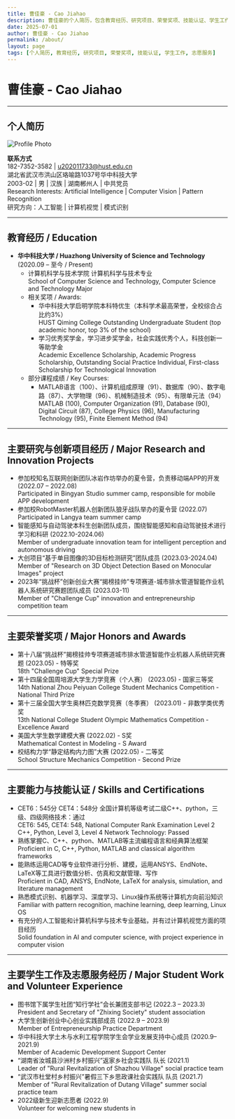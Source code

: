 ```yaml
---
title: 曹佳豪 - Cao Jiahao
description: 曹佳豪的个人简历，包含教育经历、研究项目、荣誉奖项、技能认证、学生工作及志愿服务经历等信息。
date: 2025-07-01
author: 曹佳豪 - Cao Jiahao
permalink: /about/
layout: page
tags: [个人简历, 教育经历, 研究项目, 荣誉奖项, 技能认证, 学生工作, 志愿服务]
---
```

# 曹佳豪 - Cao Jiahao

---

## 个人简历

![Profile Photo](../assets/images/profile.jpg)

**联系方式**  
182-7352-3582 | u202011733@hust.edu.cn  
湖北省武汉市洪山区珞喻路1037号华中科技大学  
2003-02 | 男 | 汉族 | 湖南郴州人 | 中共党员  
Research Interests: Artificial Intelligence | Computer Vision | Pattern Recognition  
研究方向：人工智能 | 计算机视觉 | 模式识别

---

## 教育经历 / Education

- **华中科技大学 / Huazhong University of Science and Technology** (2020.09 – 至今 / Present)  
  - 计算机科学与技术学院 计算机科学与技术专业  
    School of Computer Science and Technology, Computer Science and Technology Major
  - 相关奖项 / Awards:  
    - 华中科技大学启明学院本科特优生（本科学术最高荣誉，全校综合占比约3%）  
      HUST Qiming College Outstanding Undergraduate Student (top academic honor, top 3% of the school)
    - 学习优秀奖学金，学习进步奖学金，社会实践优秀个人，科技创新一等助学金  
      Academic Excellence Scholarship, Academic Progress Scholarship, Outstanding Social Practice Individual, First-class Scholarship for Technological Innovation
  - 部分课程成绩 / Key Courses:  
    - MATLAB语言（100）、计算机组成原理（91）、数据库（90）、数字电路（87）、大学物理（96）、机械制造技术（95）、有限单元法（94）  
      MATLAB (100), Computer Organization (91), Database (90), Digital Circuit (87), College Physics (96), Manufacturing Technology (95), Finite Element Method (94)

---

## 主要研究与创新项目经历 / Major Research and Innovation Projects

- 参加校知名互联网创新团队冰岩作坊举办的夏令营，负责移动端APP的开发 (2022.07 – 2022.08)  
  Participated in Bingyan Studio summer camp, responsible for mobile APP development
- 参加校RobotMaster机器人创新团队狼牙战队举办的夏令营 (2022.07)  
  Participated in Langya team summer camp
- 智能感知与自动驾驶本科生创新团队成员，围绕智能感知和自动驾驶技术进行学习和科研 (2022.10-2024.06)  
  Member of undergraduate innovation team for intelligent perception and autonomous driving
- 大创项目“基于单目图像的3D目标检测研究”团队成员 (2023.03-2024.04)  
  Member of "Research on 3D Object Detection Based on Monocular Images" project
- 2023年“挑战杯”创新创业大赛“揭榜挂帅”专项赛道-城市排水管道智能作业机器人系统研究赛题团队成员 (2023.03-11)  
  Member of "Challenge Cup" innovation and entrepreneurship competition team

---

## 主要荣誉奖项 / Major Honors and Awards

- 第十八届“挑战杯”揭榜挂帅专项赛道城市排水管道智能作业机器人系统研究赛题 (2023.05) - 特等奖  
  18th "Challenge Cup" Special Prize
- 第十四届全国周培源大学生力学竞赛（个人赛） (2023.05) - 国家三等奖  
  14th National Zhou Peiyuan College Student Mechanics Competition - National Third Prize
- 第十三届全国大学生奥林匹克数学竞赛（冬季赛） (2023.01) - 非数学类优秀奖  
  13th National College Student Olympic Mathematics Competition - Excellence Award
- 美国大学生数学建模大赛 (2022.02) - S奖  
  Mathematical Contest in Modeling - S Award
- 校结构力学“静定结构内力图”大赛 (2022.05) - 二等奖  
  School Structure Mechanics Competition - Second Prize

---

## 主要能力与技能认证 / Skills and Certifications

- CET6：545分 CET4：548分 全国计算机等级考试二级C++、python，三级、四级网络技术：通过  
  CET6: 545, CET4: 548, National Computer Rank Examination Level 2 C++, Python, Level 3, Level 4 Network Technology: Passed
- 熟练掌握C、C++、python、MATLAB等主流编程语言和经典算法框架  
  Proficient in C, C++, Python, MATLAB and classical algorithm frameworks
- 能熟练运用CAD等专业软件进行分析、建模，运用ANSYS、EndNote、LaTeX等工具进行数值分析、仿真和文献管理、写作  
  Proficient in CAD, ANSYS, EndNote, LaTeX for analysis, simulation, and literature management
- 熟悉模式识别、机器学习、深度学习、Linux操作系统等计算机方向前沿知识  
  Familiar with pattern recognition, machine learning, deep learning, Linux OS
- 有充分的人工智能和计算机科学与技术专业基础，并有过计算机视觉方面的项目经历  
  Solid foundation in AI and computer science, with project experience in computer vision

---

## 主要学生工作及志愿服务经历 / Major Student Work and Volunteer Experience

- 图书馆下属学生社团“知行学社”会长兼团支部书记 (2022.3 – 2023.3)  
  President and Secretary of "Zhixing Society" student association
- 大学生创新创业中心创业实践部成员 (2022.9 – 2023.9)  
  Member of Entrepreneurship Practice Department
- 华中科技大学土木与水利工程学院学生会学业发展支持中心成员 (2020.9– 2021.9)  
  Member of Academic Development Support Center
- “湖南省汝城县沙洲村乡村振兴”返家乡社会实践队 队长 (2021.1)  
  Leader of "Rural Revitalization of Shazhou Village" social practice team
- “武汉市杜堂村乡村振兴”暑假三下乡思政课社会实践队 队员 (2021.7)  
  Member of "Rural Revitalization of Dutang Village" summer social practice team
- 2022级新生迎新志愿者 (2022.9)  
  Volunteer for welcoming new students in
